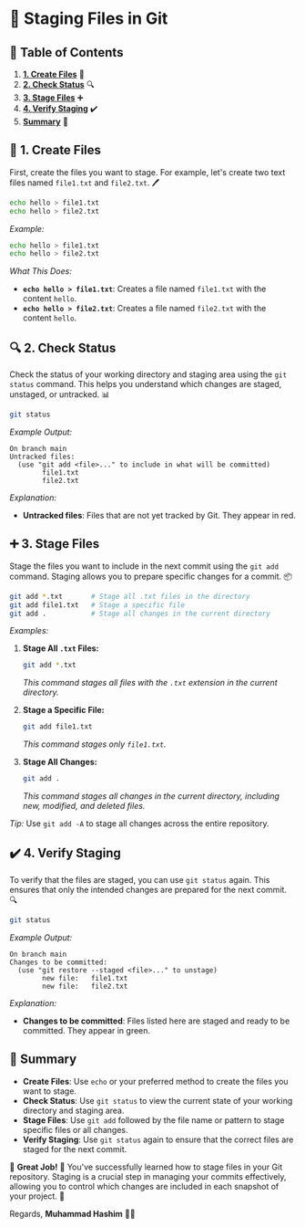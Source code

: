 # 📂 Staging Files in Git

## 📑 Table of Contents

1. [**1. Create Files**](#-1-create-files) 📝
2. [**2. Check Status**](#-2-check-status) 🔍
3. [**3. Stage Files**](#-3-stage-files) ➕
4. [**4. Verify Staging**](#-4-verify-staging) ✔️
5. [**Summary**](#-summary) 📝


## 📝 1. Create Files

First, create the files you want to stage. For example, let's create two text files named `file1.txt` and `file2.txt`. 🖊️

```bash
echo hello > file1.txt
echo hello > file2.txt
```

*Example:*

```bash
echo hello > file1.txt
echo hello > file2.txt
```

*What This Does:*
- **`echo hello > file1.txt`**: Creates a file named `file1.txt` with the content `hello`.
- **`echo hello > file2.txt`**: Creates a file named `file2.txt` with the content `hello`.


## 🔍 2. Check Status

Check the status of your working directory and staging area using the `git status` command. This helps you understand which changes are staged, unstaged, or untracked. 📊

```bash
git status
```

*Example Output:*

```
On branch main
Untracked files:
  (use "git add <file>..." to include in what will be committed)
        file1.txt
        file2.txt
```

*Explanation:*
- **Untracked files**: Files that are not yet tracked by Git. They appear in red.


## ➕ 3. Stage Files

Stage the files you want to include in the next commit using the `git add` command. Staging allows you to prepare specific changes for a commit. 📦

```bash
git add *.txt       # Stage all .txt files in the directory
git add file1.txt   # Stage a specific file
git add .           # Stage all changes in the current directory
```

*Examples:*

1. **Stage All `.txt` Files:**

    ```bash
    git add *.txt
    ```

    *This command stages all files with the `.txt` extension in the current directory.*

2. **Stage a Specific File:**

    ```bash
    git add file1.txt
    ```

    *This command stages only `file1.txt`.*

3. **Stage All Changes:**

    ```bash
    git add .
    ```

    *This command stages all changes in the current directory, including new, modified, and deleted files.*

*Tip:* Use `git add -A` to stage all changes across the entire repository.


## ✔️ 4. Verify Staging

To verify that the files are staged, you can use `git status` again. This ensures that only the intended changes are prepared for the next commit. 🔍

```bash
git status
```

*Example Output:*

```
On branch main
Changes to be committed:
  (use "git restore --staged <file>..." to unstage)
        new file:   file1.txt
        new file:   file2.txt
```

*Explanation:*
- **Changes to be committed**: Files listed here are staged and ready to be committed. They appear in green.


## 📝 Summary

- **Create Files**: Use `echo` or your preferred method to create the files you want to stage.
- **Check Status**: Use `git status` to view the current state of your working directory and staging area.
- **Stage Files**: Use `git add` followed by the file name or pattern to stage specific files or all changes.
- **Verify Staging**: Use `git status` again to ensure that the correct files are staged for the next commit.


🎉 **Great Job!** 🎉 You've successfully learned how to stage files in your Git repository. Staging is a crucial step in managing your commits effectively, allowing you to control which changes are included in each snapshot of your project. 🚀

Regards,
**Muhammad Hashim** 👨‍💻
